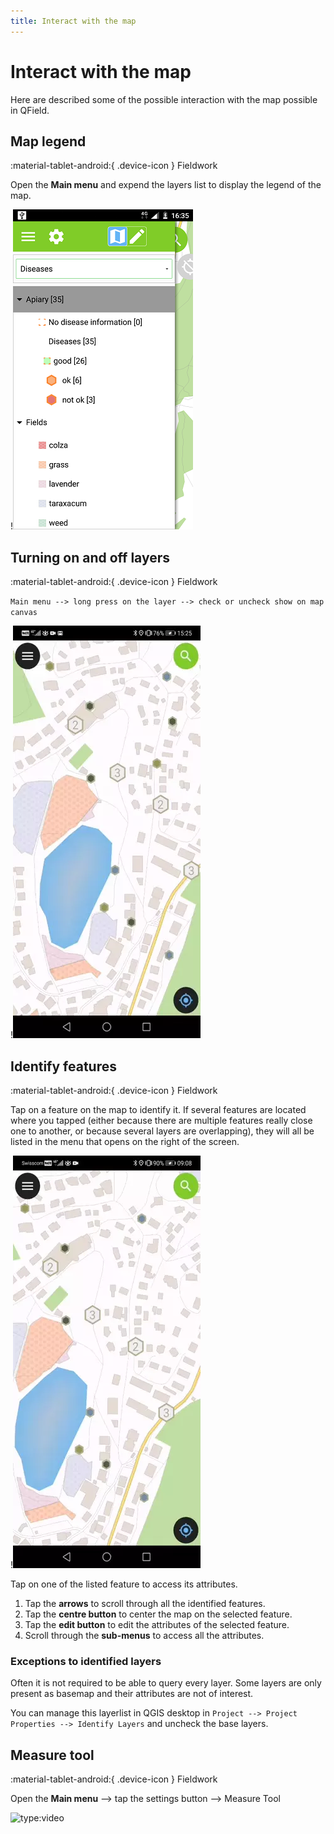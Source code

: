 ```yaml
---
title: Interact with the map
---
```


# Interact with the map

Here are described some of the possible interaction with the map possible in QField.

## Map legend
:material-tablet-android:{ .device-icon } Fieldwork

Open the **Main menu** and expend the layers list to display the legend
of the map.

!![](../assets/images/user-guide_legend.png)

## Turning on and off layers
:material-tablet-android:{ .device-icon } Fieldwork

`Main menu --> long press on the layer --> check or uncheck show on map canvas`

!![](../assets/images/turning_on_off.webp)

## Identify features
:material-tablet-android:{ .device-icon } Fieldwork

Tap on a feature on the map to identify it. If several features are
located where you tapped (either because there are multiple features
really close one to another, or because several layers are overlapping),
they will all be listed in the menu that opens on the right of the
screen.

!![](../assets/images/identify_features.webp)

Tap on one of the listed feature to access its attributes.

1.  Tap the **arrows** to scroll through all the identified features.
2.  Tap the **centre button** to center the map on the selected feature.
3.  Tap the **edit button** to edit the attributes of the selected
    feature.
4.  Scroll through the **sub-menus** to access all the attributes.

### Exceptions to identified layers

Often it is not required to be able to query every layer. Some layers
are only present as basemap and their attributes are not of interest.

You can manage this layerlist in QGIS desktop in
`Project --> Project Properties --> Identify Layers` and uncheck the base layers.

## Measure tool
:material-tablet-android:{ .device-icon } Fieldwork

Open the **Main menu** --> tap the settings button --> Measure Tool

![type:video](https://player.vimeo.com/video/499565725)
